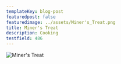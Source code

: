 ```yaml
---
templateKey: blog-post
featuredpost: false
featuredimage: ../assets/Miner's_Treat.png
title: Miner's Treat
description: Cooking
testfield: 486
---
```

![Miner's Treat](../assets/Miner's_Treat.png)